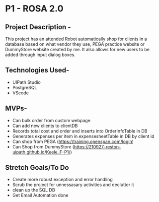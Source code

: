 # P1 - ROSA 2.0

## Project Description -
This project has an attended Robot automatically shop for clients in a database based on what vendor they use, PEGA practice website or DummyStore website created by me. It also allows for new users to be added through input dialog boxes.

## Technologies Used-

* UIPath Studio
* PostgreSQL
* VScode

## MVPs- 

* Can bulk order from custom webpage
* Can add new clients to clientDB
* Records total cost and order and inserts into OrderInfoTable in DB
* Generates expenses per item in expensesheetTable in DB by client id
* Can shop from PEGA (https://training.openspan.com/login)
* Can Shop from DummyStore (https://210927-reston-uipath.github.io/Keele_F-P1/)

## Stretch Goals/To Do

* Create more robust exception and error handling
* Scrub the project for unnessasary activities and declutter it
* clean up the SQL DB
* Get Email Automation done




